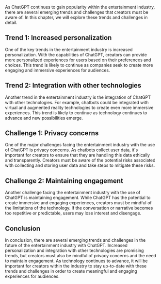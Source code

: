 
As ChatGPT continues to gain popularity within the entertainment industry, there are several emerging trends and challenges that creators must be aware of. In this chapter, we will explore these trends and challenges in detail.

Trend 1: Increased personalization
----------------------------------

One of the key trends in the entertainment industry is increased personalization. With the capabilities of ChatGPT, creators can provide more personalized experiences for users based on their preferences and choices. This trend is likely to continue as companies seek to create more engaging and immersive experiences for audiences.

Trend 2: Integration with other technologies
--------------------------------------------

Another trend in the entertainment industry is the integration of ChatGPT with other technologies. For example, chatbots could be integrated with virtual and augmented reality technologies to create even more immersive experiences. This trend is likely to continue as technology continues to advance and new possibilities emerge.

Challenge 1: Privacy concerns
-----------------------------

One of the major challenges facing the entertainment industry with the use of ChatGPT is privacy concerns. As chatbots collect user data, it's important for creators to ensure that they are handling this data ethically and transparently. Creators must be aware of the potential risks associated with collecting and storing user data and take steps to mitigate these risks.

Challenge 2: Maintaining engagement
-----------------------------------

Another challenge facing the entertainment industry with the use of ChatGPT is maintaining engagement. While ChatGPT has the potential to create immersive and engaging experiences, creators must be mindful of the limitations of the technology. If the conversation or narrative becomes too repetitive or predictable, users may lose interest and disengage.

Conclusion
----------

In conclusion, there are several emerging trends and challenges in the future of the entertainment industry with ChatGPT. Increased personalization and integration with other technologies are promising trends, but creators must also be mindful of privacy concerns and the need to maintain engagement. As technology continues to advance, it will be important for creators within the industry to stay up-to-date with these trends and challenges in order to create meaningful and engaging experiences for audiences.
